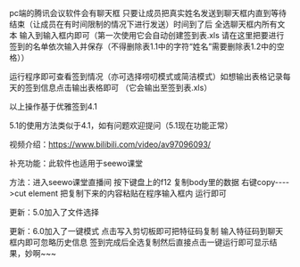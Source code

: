 pc端的腾讯会议软件会有聊天框 只要让成员把真实姓名发送到聊天框内直到等待结束（让成员在有时间限制的情况下进行发送）时间到了后 全选聊天框内所有文本 输入到输入框内即可（第一次使用它会自动创建签到表.xls 请在这里把要进行签到的名单依次输入并保存（不得删除表1.1中的字符“姓名”需要删除表1.2中的空格））

运行程序即可查看签到情况（亦可选择唠叨模式或简洁模式）如想输出表格记录每天的签到信息点击输出表格即可 （它会输出至签到表.xls）

以上操作基于优雅签到4.1

5.1的使用方法类似于4.1，如有问题欢迎提问（5.1现在功能正常）

视频介绍：https://www.bilibili.com/video/av97096093/

补充功能：此软件也适用于seewo课堂

方法：进入seewo课堂直播间 按下键盘上的f12 复制body里的数据 右键copy---->cut element
把复制下来的内容粘贴在程序输入框内 运行即可

更新：5.0加入了文件选择

更新：6.0加入了一键模式 点击写入剪切板即可把特征码复制 输入特征码到聊天框内即可忽略历史信息 签到完成后全选复制然后直接点击一键运行即可显示结果，妙啊~~~
